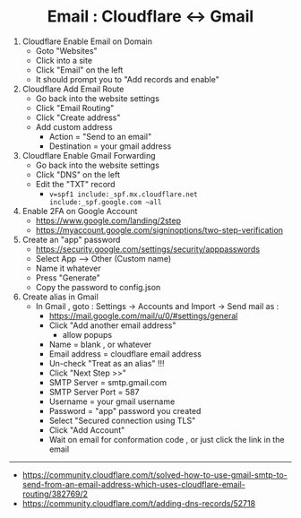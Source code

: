 <center><h1>Email : Cloudflare <-> Gmail</h1></center>

1. Cloudflare Enable Email on Domain
	- Goto "Websites"
	- Click into a site
	- Click "Email" on the left
	- It should prompt you to "Add records and enable"
2. Cloudflare Add Email Route
	- Go back into the website settings
	- Click "Email Routing"
	- Click "Create address"
	- Add custom address
		- Action = "Send to an email"
		- Destination = your gmail address
3. Cloudflare Enable Gmail Forwarding
	- Go back into the website settings
	- Click "DNS" on the left
	- Edit the "TXT" record
		- `v=spf1 include:_spf.mx.cloudflare.net include:_spf.google.com ~all`
4. Enable 2FA on Google Account
	- https://www.google.com/landing/2step
	- https://myaccount.google.com/signinoptions/two-step-verification
5. Create an "app" password
	- https://security.google.com/settings/security/apppasswords
	- Select App --> Other (Custom name)
	- Name it whatever
	- Press "Generate"
	- Copy the password to config.json
6. Create alias in Gmail
	- In Gmail , goto : Settings → Accounts and Import → Send mail as :
		- https://mail.google.com/mail/u/0/#settings/general
		- Click "Add another email address"
			- allow popups
		- Name = blank , or whatever
		- Email address = cloudflare email address
		- Un-check "Treat as an alias" !!!
		- Click "Next Step >>"
		- SMTP Server  = smtp.gmail.com
		- SMTP Server Port = 587
		- Username = your gmail username
		- Password = "app" password you created
		- Select "Secured connection using TLS"
		- Click "Add Account"
		- Wait on email for conformation code , or just click the link in the email

---

- https://community.cloudflare.com/t/solved-how-to-use-gmail-smtp-to-send-from-an-email-address-which-uses-cloudflare-email-routing/382769/2
- https://community.cloudflare.com/t/adding-dns-records/52718